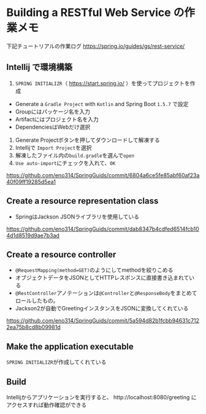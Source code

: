 # Building a RESTful Web Service の作業メモ

下記チュートリアルの作業ログ
https://spring.io/guides/gs/rest-service/

## Intellij で環境構築

1. `SPRING INITIALIZR`（ https://start.spring.io/ ）を使ってプロジェクトを作成
  * Generate a `Gradle Project` with `Kotlin` and Spring Boot `1.5.7` で設定
  * Groupにはパッケージ名を入力
  * Artifactにはプロジェクト名を入力
  * DependenciesはWebだけ選択
1. Generate Projectボタンを押してダウンロードして解凍する
1. Intellijで `Import Project`を選択
1. 解凍したファイル内の`build.gradle`を選んで`open`
1. `Use auto-import`にチェックを入れて、`OK`

https://github.com/eno314/SpringGuids/commit/6804a6ce5fe85abf60af23a40f09ff19285d5ea1


## Create a resource representation class

* SpringはJackson JSONライブラリを使用している

https://github.com/eno314/SpringGuids/commit/dab8347b4cdfed6514fcb104d1d8519d9ae7b3ad

## Create a resource controller

* `@RequestMapping(method=GET)`のようにしてmethodを絞りこめる
* オブジェクトデータをJSONとしてHTTPレスポンスに直接書き込まれている
* `@RestController`アノテーションは`@Controller`と`@ResponseBody`をまとめてロールしたもの。
* Jackson2が自動でGreetingインスタンスをJSONに変換してくれている

https://github.com/eno314/SpringGuids/commit/5a594d82b1fcbb94631c7122ea75b8cd8b09981d

## Make the application executable

`SPRING INITIALIZR`が作成してくれている

## Build

Intellijからアプリケーションを実行すると、   http://localhost:8080/greeting
にアクセスすれば動作確認ができる
